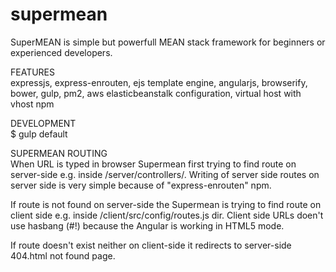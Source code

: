 # supermean
SuperMEAN is simple but powerfull MEAN stack framework for beginners or experienced developers.

FEATURES  
 expressjs, express-enrouten, ejs template engine, angularjs, browserify, bower, gulp, pm2, aws elasticbeanstalk configuration, virtual host with vhost npm
 
 DEVELOPMENT  
 $ gulp default
 

SUPERMEAN ROUTING  
When URL is typed in browser Supermean first trying to find route on server-side e.g. inside /server/controllers/.
Writing of server side routes on server side is very simple because of "express-enrouten" npm.

If route is not found on server-side the Supermean is trying to find route on client side e.g. inside /client/src/config/routes.js dir. Client side URLs doen't use hasbang (#!) because the Angular is working in HTML5 mode.

If route doesn't exist neither on client-side it redirects to server-side 404.html not found page.

